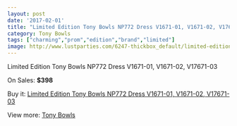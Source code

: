 ```yaml
---
layout: post
date: '2017-02-01'
title: "Limited Edition Tony Bowls NP772 Dress V1671-01, V1671-02, V17671-03"
category: Tony Bowls
tags: ["charming","prom","edition","brand","limited"]
image: http://www.lustparties.com/6247-thickbox_default/limited-edition-tony-bowls-np772-dress-v1671-01-v1671-02-v17671-03.jpg
---
```

Limited Edition Tony Bowls NP772 Dress V1671-01, V1671-02, V17671-03

On Sales: **$398**
<a href="https://www.lustparties.com/en/tony-bowls/2158-limited-edition-tony-bowls-np772-dress-v1671-01-v1671-02-v17671-03.html"><amp-img layout="responsive" width="600" height="600" src="//www.lustparties.com/6247-thickbox_default/limited-edition-tony-bowls-np772-dress-v1671-01-v1671-02-v17671-03.jpg" alt="Limited Edition Tony Bowls NP772 Dress V1671-01, V1671-02, V17671-03 0" /></a>

Buy it: [Limited Edition Tony Bowls NP772 Dress V1671-01, V1671-02, V17671-03](https://www.lustparties.com/en/tony-bowls/2158-limited-edition-tony-bowls-np772-dress-v1671-01-v1671-02-v17671-03.html "Limited Edition Tony Bowls NP772 Dress V1671-01, V1671-02, V17671-03")

View more: [Tony Bowls](https://www.lustparties.com/en/5-tony-bowls "Tony Bowls")